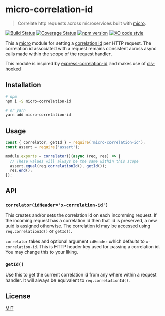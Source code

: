 # micro-correlation-id

> Correlate http requests across microservices built with [micro](https://github.com/zeit/micro).

[![Build Status](https://travis-ci.org/tafarij/micro-correlation-id.svg?branch=master)](https://travis-ci.org/tafarij/micro-correlation-id) [![Coverage Status](https://coveralls.io/repos/github/tafarij/micro-correlation-id/badge.svg?branch=master)](https://coveralls.io/github/tafarij/micro-correlation-id?branch=master) [![npm version](https://badge.fury.io/js/micro-correlation-id.svg)](https://badge.fury.io/js/micro-correlation-id) [![XO code style](https://img.shields.io/badge/code_style-XO-5ed9c7.svg)](https://github.com/xojs/xo)

This a [micro](https://github.com/zeit/micro) module for setting a [correlation id](https://blog.rapid7.com/2016/12/23/the-value-of-correlation-ids/) per HTTP request. The correlation id associated with a request remains consistent across async calls made within the scope of the request handler.

This module is inspired by [express-correlation-id](https://github.com/toboid/express-correlation-id) and makes use of [cls-hooked](https://github.com/jeff-lewis/cls-hooked)

## Installation

```bash
# npm
npm i -S micro-correlation-id

# or yarn
yarn add micro-correlation-id
```

## Usage

```javascript
const { correlator, getId } = require('micro-correlation-id');
const assert = require('assert');

module.exports = correlator()(async (req, res) => {
  // These values will always be the same within this scope
  assert.equal(req.correlationId(), getId());
  res.end();
});
```

## API

### `correlator(idHeader='x-correlation-id')`

This creates and/or sets the correlation id on each incomming request. If the incoming request has a correlation id then that id is preserved, a new uuid is assigned otherwise. The correlation id may be accessed using `req.correlationId()` or `getId()`.

`correlator` takes and optional argument `idHeader` which defaults to `x-correlation-id`. This is HTTP header key used for passing a correlation id. You may change this to your liking.

### `getId()`

Use this to get the current correlation id from any where within a request handler. It will always be equivalent to `req.correlationId()`.

## License

[MIT](LICENCE)
